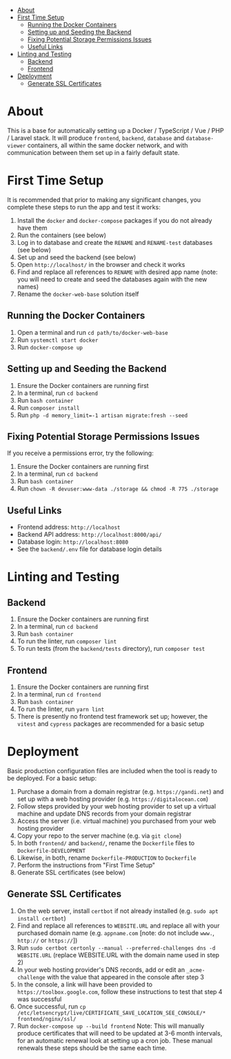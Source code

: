 - [About](#about)
- [First Time Setup](#first-time-setup)
  - [Running the Docker Containers](#running-the-docker-containers)
  - [Setting up and Seeding the Backend](#setting-up-and-seeding-the-backend)
  - [Fixing Potential Storage Permissions Issues](#fixing-potential-storage-permissions-issues)
  - [Useful Links](#useful-links)
- [Linting and Testing](#linting-and-testing)
  - [Backend](#backend)
  - [Frontend](#frontend)
- [Deployment](#deployment)
  - [Generate SSL Certificates](#generate-ssl-certificates)

# About
This is a base for automatically setting up a Docker / TypeScript / Vue / PHP / Laravel stack. It will produce `frontend`, `backend`, `database` and `database-viewer` containers, all within the same docker network, and with communication between them set up in a fairly default state.

# First Time Setup
It is recommended that prior to making any significant changes, you complete these steps to run the app and test it works:
1) Install the `docker` and `docker-compose` packages if you do not already have them
2) Run the containers (see below)
3) Log in to database and create the `RENAME` and `RENAME-test` databases (see below) 
4) Set up and seed the backend (see below)
5) Open `http://localhost/` in the browser and check it works
6) Find and replace all references to `RENAME` with desired app name (note: you will need to create and seed the databases again with the new names)
7) Rename the `docker-web-base` solution itself

## Running the Docker Containers
1) Open a terminal and run `cd path/to/docker-web-base`
2) Run `systemctl start docker`
3) Run `docker-compose up`

## Setting up and Seeding the Backend
1) Ensure the Docker containers are running first
2) In a terminal, run `cd backend`
3) Run `bash container`
4) Run `composer install` 
5) Run `php -d memory_limit=-1 artisan migrate:fresh --seed`

## Fixing Potential Storage Permissions Issues
If you receive a permissions error, try the following:
1) Ensure the Docker containers are running first
2) In a terminal, run `cd backend` 
3) Run `bash container`
4) Run `chown -R devuser:www-data ./storage && chmod -R 775 ./storage`

## Useful Links
- Frontend address: `http://localhost`
- Backend API address: `http://localhost:8000/api/`
- Database login: `http://localhost:8080`
- See the `backend/.env` file for database login details

# Linting and Testing

## Backend
1) Ensure the Docker containers are running first
2) In a terminal, run `cd backend`
3) Run `bash container`
4) To run the linter, run `composer lint`
5) To run tests (from the `backend/tests` directory), run `composer test`

## Frontend
1) Ensure the Docker containers are running first
2) In a terminal, run `cd frontend`
3) Run `bash container`
4) To run the linter, run `yarn lint`
5) There is presently no frontend test framework set up; however, the `vitest` and `cypress` packages are recommended for a basic setup

# Deployment
Basic production configuration files are included when the tool is ready to be deployed. For a basic setup:
1) Purchase a domain from a domain registrar (e.g. `https://gandi.net`) and set up with a web hosting provider (e.g. `https://digitalocean.com`)
2) Follow steps provided by your web hosting provider to set up a virtual machine and update DNS records from your domain registrar
3) Access the server (i.e. virtual machine) you purchased from your web hosting provider
4) Copy your repo to the server machine (e.g. via `git clone`)
5) In both `frontend/` and `backend/`, rename the `Dockerfile` files to `Dockerfile-DEVELOPMENT` 
6) Likewise, in both, rename `Dockerfile-PRODUCTION` to `Dockerfile`
7) Perform the instructions from "First Time Setup"
8) Generate SSL certificates (see below)

## Generate SSL Certificates
1) On the web server, install `certbot` if not already installed (e.g. `sudo apt install certbot`)  
2) Find and replace all references to `WEBSITE.URL` and replace all with your purchased domain name (e.g. `appname.com` [note: do not include `www.`, `http://` or `https://`])
3) Run `sudo certbot certonly --manual --preferred-challenges dns -d WEBSITE.URL` (replace WEBSITE.URL with the domain name used in step 2)
4) In your web hosting provider's DNS records, add or edit an `_acme-challenge` with the value that appeared in the console after step 3
5) In the console, a link will have been provided to `https://toolbox.google.com`, follow these instructions to test that step 4 was successful
6) Once successful, run `cp /etc/letsencrypt/live/CERTIFICATE_SAVE_LOCATION_SEE_CONSOLE/* frontend/nginx/ssl/`
7) Run `docker-compose up --build frontend`
Note: This will manually produce certificates that will need to be updated at 3-6 month intervals, for an automatic renewal look at setting up a cron job. These manual renewals these steps should be the same each time.










